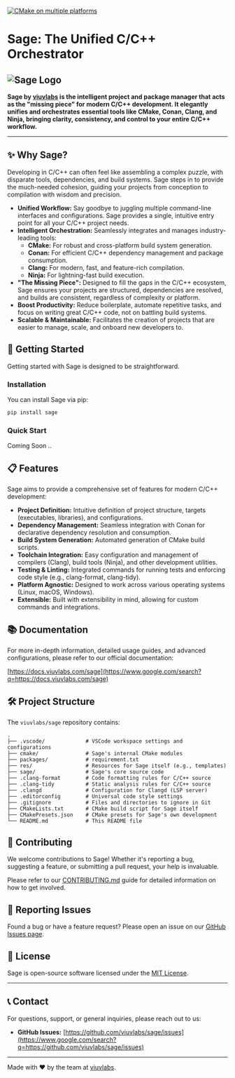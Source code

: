 [![CMake on multiple platforms](https://github.com/viuvlabs/sage/actions/workflows/cmake-multi-platform.yml/badge.svg)](https://github.com/viuvlabs/sage/actions/workflows/cmake-multi-platform.yml)

# Sage: The Unified C/C++ Orchestrator

![Sage Logo](https://raw.githubusercontent.com/viuvlabs/sage/main/docs/logo.png)
---

**Sage by [viuvlabs](https://github.com/viuvlabs) is the intelligent project and package manager that acts as the "missing piece" for modern C/C++ development. It elegantly unifies and orchestrates essential tools like CMake, Conan, Clang, and Ninja, bringing clarity, consistency, and control to your entire C/C++ workflow.**

---

## ✨ Why Sage?

Developing in C/C++ can often feel like assembling a complex puzzle, with disparate tools, dependencies, and build systems. Sage steps in to provide the much-needed cohesion, guiding your projects from conception to compilation with wisdom and precision.

* **Unified Workflow:** Say goodbye to juggling multiple command-line interfaces and configurations. Sage provides a single, intuitive entry point for all your C/C++ project needs.
* **Intelligent Orchestration:** Seamlessly integrates and manages industry-leading tools:
    * **CMake:** For robust and cross-platform build system generation.
    * **Conan:** For efficient C/C++ dependency management and package consumption.
    * **Clang:** For modern, fast, and feature-rich compilation.
    * **Ninja:** For lightning-fast build execution.
* **"The Missing Piece":** Designed to fill the gaps in the C/C++ ecosystem, Sage ensures your projects are structured, dependencies are resolved, and builds are consistent, regardless of complexity or platform.
* **Boost Productivity:** Reduce boilerplate, automate repetitive tasks, and focus on writing great C/C++ code, not on battling build systems.
* **Scalable & Maintainable:** Facilitates the creation of projects that are easier to manage, scale, and onboard new developers to.

## 🚀 Getting Started

Getting started with Sage is designed to be straightforward.

### Installation

You can install Sage via pip:

```bash
pip install sage
````

### Quick Start

Coming Soon ..

## 📋 Features

Sage aims to provide a comprehensive set of features for modern C/C++ development:

  * **Project Definition:** Intuitive definition of project structure, targets (executables, libraries), and configurations.
  * **Dependency Management:** Seamless integration with Conan for declarative dependency resolution and consumption.
  * **Build System Generation:** Automated generation of CMake build scripts.
  * **Toolchain Integration:** Easy configuration and management of compilers (Clang), build tools (Ninja), and other development utilities.
  * **Testing & Linting:** Integrated commands for running tests and enforcing code style (e.g., clang-format, clang-tidy).
  * **Platform Agnostic:** Designed to work across various operating systems (Linux, macOS, Windows).
  * **Extensible:** Built with extensibility in mind, allowing for custom commands and integrations.

## 📚 Documentation

For more in-depth information, detailed usage guides, and advanced configurations, please refer to our official documentation:

[https://docs.viuvlabs.com/sage](https://www.google.com/search?q=https://docs.viuvlabs.com/sage)

## 🛠️ Project Structure

The `viuvlabs/sage` repository contains:

```
.
├── .vscode/             # VSCode workspace settings and configurations
├── cmake/               # Sage's internal CMake modules
├── packages/            # requirement.txt 
├── res/                 # Resources for Sage itself (e.g., templates)
├── sage/                # Sage's core source code
├── .clang-format        # Code formatting rules for C/C++ source
├── .clang-tidy          # Static analysis rules for C/C++ source
├── .clangd              # Configuration for Clangd (LSP server)
├── .editorconfig        # Universal code style settings
├── .gitignore           # Files and directories to ignore in Git
├── CMakeLists.txt       # CMake build script for Sage itself
├── CMakePresets.json    # CMake presets for Sage's own development
└── README.md            # This README file
```

## 🤝 Contributing

We welcome contributions to Sage\! Whether it's reporting a bug, suggesting a feature, or submitting a pull request, your help is invaluable.

Please refer to our [CONTRIBUTING.md](https://www.google.com/search?q=CONTRIBUTING.md) guide for detailed information on how to get involved.

## 🐞 Reporting Issues

Found a bug or have a feature request? Please open an issue on our [GitHub Issues page](https://www.google.com/search?q=https://github.com/viuvlabs/sage/issues).

## 📄 License

Sage is open-source software licensed under the [MIT License](https://www.google.com/search?q=LICENSE).

-----

## 📞 Contact

For questions, support, or general inquiries, please reach out to us:
  * **GitHub Issues:** [https://github.com/viuvlabs/sage/issues](https://www.google.com/search?q=https://github.com/viuvlabs/sage/issues)

-----

Made with ❤️ by the team at [viuvlabs](https://www.google.com/url?sa=E&source=gmail&q=https://github.com/viuvlabs).

```
```
